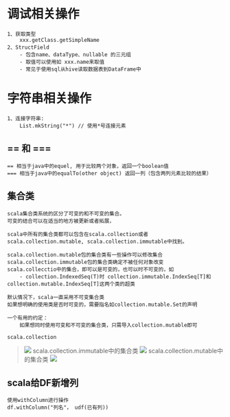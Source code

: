 # 调试相关操作
    1、获取类型
        xxx.getClass.getSimpleName
    2、StructField
        - 包含name、dataType、nullable 的三元组
        - 取值可以使用如 xxx.name来取值
        - 常见于使用sql从hive读取数据表到DataFrame中


# 字符串相关操作

    1、连接字符串: 
        List.mkString("*") // 使用*号连接元素

## == 和 ===
    == 相当于java中的equel, 用于比较两个对象，返回一个boolean值
    === 相当于java中的equalTo(other object) 返回一列（包含两列元素比较的结果）

## 集合类
    scala集合类系统的区分了可变的和不可变的集合。
    可变的结合可以在适当的地方被更新或者拓展，

    scala中所有的集合类都可以包含在scala.collection或者 scala.collection.mutable, scala.collection.immutable中找到。

    scala.collection.mutable包的集合类有一些操作可以修改集合
    scala.collection.immutable包的集合类确定不被任何对象改变
    scala.collecctio中的集合，即可以是可变的，也可以时不可变的，如
        - collection.IndexedSeq(T)时 collection.immutable.IndexSeq[T]和collection.mutable.IndexSeq[T]这两个类的超类

    默认情况下，scala一直采用不可变集合类
    如果想明确的使用类是否时可变的，需要指名如collection.mutable.Set的声明

    一个有用的约定：
        如果想同时使用可变和不可变的集合类，只需导入collection.mutable即可
    
    scala.collection
><img src=https://docs.scala-lang.org/resources/images/tour/collections-diagram.svg><img>
    scala.collection.immutable中的集合类
><img src=https://docs.scala-lang.org/resources/images/tour/collections-immutable-diagram.svg><img>
    scala.collection.mutable中的集合类
><img src=https://docs.scala-lang.org/resources/images/tour/collections-mutable-diagram.svg><img>

## scala给DF新增列
    使用withColumn进行操作
    df.withColumn("列名"， udf(已有列))